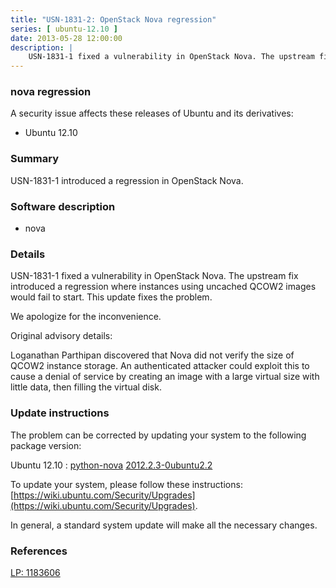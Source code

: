 ```yaml
---
title: "USN-1831-2: OpenStack Nova regression"
series: [ ubuntu-12.10 ]
date: 2013-05-28 12:00:00
description: |
    USN-1831-1 fixed a vulnerability in OpenStack Nova. The upstream fix introduced a regression where instances using uncached QCOW2 images would fail to start. This update fixes the problem.
--- 
```

 
### nova regression

A security issue affects these releases of Ubuntu and its derivatives:

* Ubuntu 12.10

### Summary

USN-1831-1 introduced a regression in OpenStack Nova. 

### Software description

* nova 

### Details

USN-1831-1 fixed a vulnerability in OpenStack Nova. The upstream fix introduced a regression where instances using uncached QCOW2 images would fail to start. This update fixes the problem.

We apologize for the inconvenience.

Original advisory details:

 Loganathan Parthipan discovered that Nova did not verify the size of QCOW2 instance storage. An authenticated attacker could exploit this to cause a denial of service by creating an image with a large virtual size with little data, then filling the virtual disk. 

### Update instructions

The problem can be corrected by updating your system to the following package version:

Ubuntu 12.10
 : [python-nova](https://launchpad.net/ubuntu/+source/nova) <span> [2012.2.3-0ubuntu2.2](https://launchpad.net/ubuntu/+source/nova/2012.2.3-0ubuntu2.2) </span> 

To update your system, please follow these instructions: [https://wiki.ubuntu.com/Security/Upgrades](https://wiki.ubuntu.com/Security/Upgrades).

In general, a standard system update will make all the necessary changes. 

### References

 [LP: 1183606](https://launchpad.net/bugs/1183606)
 
